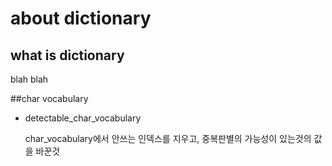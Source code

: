 # about dictionary
## what is dictionary
blah blah

##char vocabulary
* detectable_char_vocabulary

    char_vocabulary에서 안쓰는 인덱스를 지우고, 중복판별의 가능성이 있는것의 값을 바꾼것